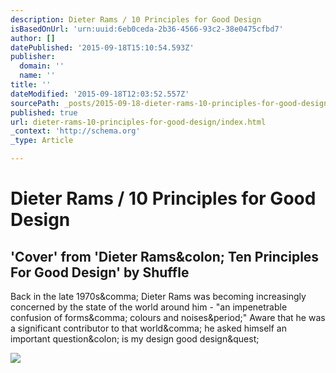 ```yaml
---
description: Dieter Rams / 10 Principles for Good Design
isBasedOnUrl: 'urn:uuid:6eb0ceda-2b36-4566-93c2-38e0475cfbd7'
author: []
datePublished: '2015-09-18T15:10:54.593Z'
publisher:
  domain: ''
  name: ''
title: ''
dateModified: '2015-09-18T12:03:52.557Z'
sourcePath: _posts/2015-09-18-dieter-rams-10-principles-for-good-design.md
published: true
url: dieter-rams-10-principles-for-good-design/index.html
_context: 'http://schema.org'
_type: Article

---
```

# Dieter Rams / 10 Principles for Good Design

<article style=""><h1>'Cover' from 'Dieter Rams&amp;colon; Ten Principles For Good Design' by Shuffle</h1><p>Back in the late 1970s&amp;comma; Dieter Rams was becoming increasingly concerned by the state of the world around him - "an impenetrable confusion of forms&amp;comma; colours and noises&amp;period;" Aware that he was a significant contributor to that world&amp;comma; he asked himself an important question&amp;colon; is my design good design&amp;quest;</p><img src="http://rm-content.s3.amazonaws.com/5106c27624819f21b000000e/32/screenshot-e260d240-e1af-11e4-8e6a-2987b35cf139_readyscr_1024.jpg" /></article>